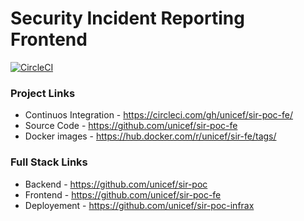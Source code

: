 Security Incident Reporting Frontend
====================================

[![CircleCI](https://circleci.com/gh/unicef/sir-poc-fe.svg?style=svg&circle-token=dafbd6ad652fa25e8b4d84f4a3557d437d289dea)](https://circleci.com/gh/unicef/sir-poc-fe)


### Project Links

 - Continuos Integration - https://circleci.com/gh/unicef/sir-poc-fe/
 - Source Code - https://github.com/unicef/sir-poc-fe
 - Docker images - https://hub.docker.com/r/unicef/sir-fe/tags/

### Full Stack Links


  - Backend - https://github.com/unicef/sir-poc
  - Frontend - https://github.com/unicef/sir-poc-fe
  - Deployement - https://github.com/unicef/sir-poc-infrax
